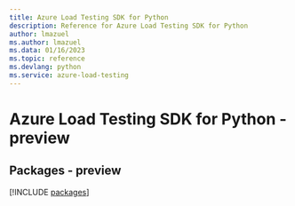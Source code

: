 ```yaml
---
title: Azure Load Testing SDK for Python
description: Reference for Azure Load Testing SDK for Python
author: lmazuel
ms.author: lmazuel
ms.data: 01/16/2023
ms.topic: reference
ms.devlang: python
ms.service: azure-load-testing
---
```

# Azure Load Testing SDK for Python - preview
## Packages - preview
[!INCLUDE [packages](load-testing-index.md)]